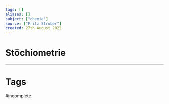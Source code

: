 ```yaml
---
tags: []
aliases: []
subject: ["chemie"]
source: ["Fritz Struber"]
created: 27th August 2022
---
```


# Stöchiometrie



---
# Tags
#incomplete 
